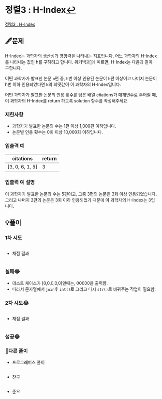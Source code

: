 # 정렬3 : H-Index[↩](../programmers_practice)

[정렬3 : H-Index](https://programmers.co.kr/learn/courses/30/lessons/42747)

## 🖋️문제

H-Index는 과학자의 생산성과 영향력을 나타내는 지표입니다. 어느 과학자의 H-Index를 나타내는 값인 h를 구하려고 합니다. 위키백과[1](https://programmers.co.kr/learn/courses/30/lessons/42747#fn1)에 따르면, H-Index는 다음과 같이 구합니다.

어떤 과학자가 발표한 논문 `n`편 중, `h`번 이상 인용된 논문이 `h`편 이상이고 나머지 논문이 h번 이하 인용되었다면 `h`의 최댓값이 이 과학자의 H-Index입니다.

어떤 과학자가 발표한 논문의 인용 횟수를 담은 배열 citations가 매개변수로 주어질 때, 이 과학자의 H-Index를 return 하도록 solution 함수를 작성해주세요.

### 제한사항

- 과학자가 발표한 논문의 수는 1편 이상 1,000편 이하입니다.
- 논문별 인용 횟수는 0회 이상 10,000회 이하입니다.

### 입출력 예

| citations       | return |
| --------------- | ------ |
| [3, 0, 6, 1, 5] | 3      |

### 입출력 예 설명

이 과학자가 발표한 논문의 수는 5편이고, 그중 3편의 논문은 3회 이상 인용되었습니다. 그리고 나머지 2편의 논문은 3회 이하 인용되었기 때문에 이 과학자의 H-Index는 3입니다.

## 💡풀이

### 1차 시도

```python

```

* 채점 결과

```python

```

### 실패😂

* 테스트 케이스가 [0,0,0,0,0]일때는, 00000을 출력함.
* 따라서 문자열에서 `join`후 `int()`로 그리고 다시 `str()`로 바꿔주는 작업이 필요함.

### 2차 시도😂

```python

```

* 채점 결과

```python

```

### 성공😂

### 🤝다른 풀이

* 프로그래머스 풀이

```python

```

* 찬구

```java

```

* 준오

```python

```
